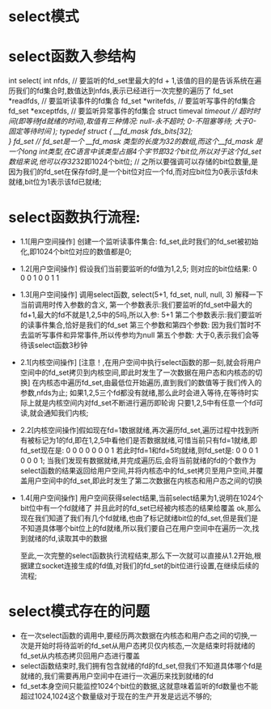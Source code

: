 # select模式

  # select函数入参结构
  int select(
    int nfds,                   // 要监听的fd_set里最大的fd + 1,该值的目的是告诉系统在遍历我们的fd集合时,数值达到nfds,表示已经进行一次完整的遍历了
    fd_set *readfds,            // 要监听读事件的fd集合
    fd_set *writefds,           // 要监听写事件的fd集合
    fd_set *exceptfds,          // 要监听异常事件的fd集合
    struct timeval *timeout     // 超时时间(即等待fd就绪的时间),取值有三种情况: null-永不超时; 0-不阻塞等待; 大于0-固定等待时间
  );
  typedef struct {
    __fd_mask fds_bits[32];  
} fd_set       // fd_set是一个 __fd_mask 类型的长度为32的数组,而这个__fd_mask 是一个long int类型,在C语言中该类型占据4个字节即32个bit位,所以对于这个fd_set数组来说,他可以存32*32即1024个bit位;
               // 之所以要强调可以存储的bit位数量,是因为我们的fd_set在保存fd时,是一个bit位对应一个fd,而对应bit位为0表示该fd未就绪,bit位为1表示该fd已就绪;
  
  # select函数执行流程:
  - 1.1[用户空间操作] 创建一个监听读事件集合: fd_set,此时我们的fd_set被初始化,即1024个bit位对应的数值都是0;
  - 1.2[用户空间操作]
    假设我们当前要监听的fd值为1,2,5;
    则对应的bit位结果: 0 0 0 1 0 0 1 1
  - 1.3[用户空间操作] 调用select函数, select(5+1, fd_set, null, null, 3) 
    解释一下当前调用时传入参数的含义,
    第一个参数表示:我们要监听的fd_set中最大的fd+1,最大的fd不就是1,2,5中的5吗,所以入参: 5+1
    第二个参数表示:我们要监听的读事件集合,恰好是我们的fd_set
    第三个参数和第四个参数: 因为我们暂时不去监听写事件和异常事件,所以传参均为null
    第五个参数: 大于0,表示我们会等待该select函数3秒钟
  - 2.1[内核空间操作] [注意！,在用户空间中执行select函数的那一刻,就会将用户空间中的fd_set拷贝到内核空间,即此时发生了一次数据在用户态和内核态的切换]
    在内核态中遍历fd_set,由最低位开始遍历,直到我们的数值等于我们传入的参数,nfds为止;
    如果1,2,5三个fd都没有就绪,那么此时会进入等待,在等待时实际上就是内核空间内对fd_set不断进行遍历即轮询
    只要1,2,5中有任意一个fd可读,就会通知我们内核;
  - 2.2[内核空间操作]假如现在fd=1数据就绪,再次遍历fd_set,遍历过程中找到所有被标记为1的fd,即在1,2,5中看他们是否数据就绪,可惜当前只有fd=1就绪,即fd_set现在是: 0 0 0 0 0 0 0 1
    若此时fd=1和fd=5均就绪,则fd_set是: 0 0 0 1 0 0 0 1;
    当我们发现有数据就绪,并完成遍历后,会将当前就绪的fd的个数作为select函数的结果返回给用户空间,并将内核态中的fd_set拷贝至用户空间,并覆盖用户空间中的fd_set,即此时发生了第二次数据在内核态和用户态之间的切换
  - 1.4[用户空间操作] 用户空间获得select结果,当前select结果为1,说明在1024个bit位中有一个fd就绪了
    并且此时的fd_set已经被内核态的结果给覆盖
    ok,那么现在我们知道了我们有几个fd就绪,也由了标记就绪bit位的fd_set,但是我们是不知道具体哪个bit位上的fd就绪,所以我们要自己在用户空间中在遍历一次,找到就绪的fd,读取其中的数据

    至此,一次完整的select函数执行流程结束,那么下一次就可以直接从1.2开始,根据建立socket连接生成的fd值,对我们的fd_set的bit位进行设置,在继续后续的流程;
  
  # select模式存在的问题
  - 在一次select函数的调用中,要经历两次数据在内核态和用户态之间的切换,一次是开始时将待监听的fd_set从用户态拷贝仅内核态,一次是结束时将就绪的fd_set从内核态拷贝回用户态进行覆盖
  - select函数结束时,我们拥有包含就绪的fd的fd_set,但我们不知道具体哪个fd是就绪的,我们需要再用户空间中在进行一次遍历来找到就绪的fd
  - fd_set本身空间只能监控1024个bit位的数据,这就意味着监听的fd数量也不能超过1024,1024这个数量级对于现在的生产开发是远远不够的;
  